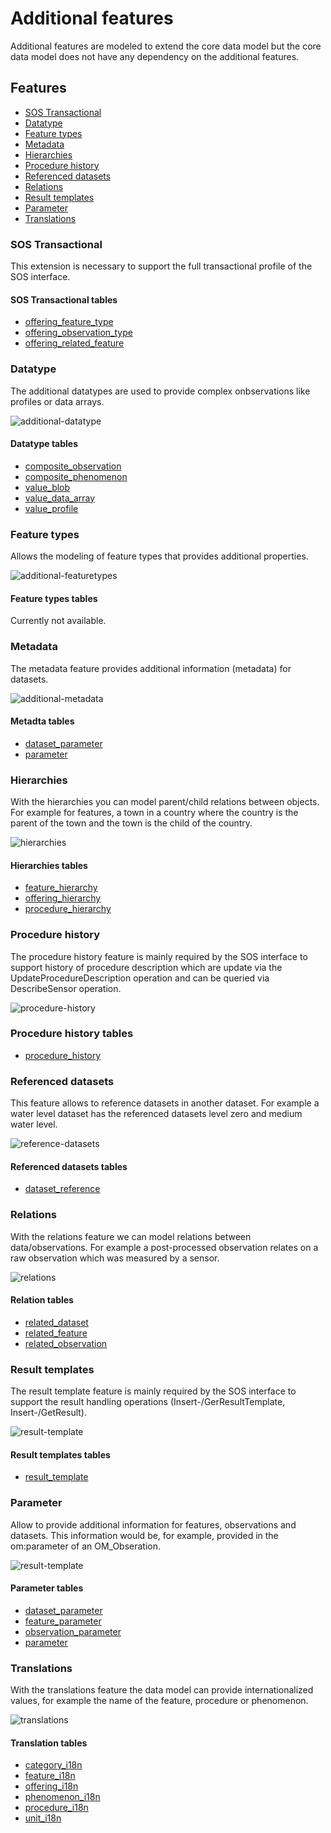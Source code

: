 # Additional features

Additional features are modeled to extend the core data model but the core data model does not have any dependency on the additional features.

## Features

- [SOS Transactional](https://github.com/52North/series-hibernate/blob/develop/docs/AdditionalFeatures.md#sos-transactional)
- [Datatype](https://github.com/52North/series-hibernate/blob/develop/docs/AdditionalFeatures.md#datatype)
- [Feature types](https://github.com/52North/series-hibernate/blob/develop/docs/AdditionalFeatures.md#feature-types)
- [Metadata](https://github.com/52North/series-hibernate/blob/develop/docs/AdditionalFeatures.md#metadata)
- [Hierarchies](https://github.com/52North/series-hibernate/blob/develop/docs/AdditionalFeatures.md#hierarchies)
- [Procedure history](https://github.com/52North/series-hibernate/blob/develop/docs/AdditionalFeatures.md#procedure-history)
- [Referenced datasets](https://github.com/52North/series-hibernate/blob/develop/docs/AdditionalFeatures.md#referenced-datasets)
- [Relations](https://github.com/52North/series-hibernate/blob/develop/docs/AdditionalFeatures.md#relations)
- [Result templates](https://github.com/52North/series-hibernate/blob/develop/docs/AdditionalFeatures.md#result-templates)
- [Parameter](https://github.com/52North/series-hibernate/blob/develop/docs/AdditionalFeatures.md#parameter)
- [Translations](https://github.com/52North/series-hibernate/blob/develop/docs/AdditionalFeatures.md#translations)


### SOS Transactional

This extension is necessary to support the full transactional profile of the SOS interface.

#### SOS Transactional tables

- [offering_feature_type](https://github.com/52North/series-hibernate/blob/develop/docs/TableMetadata.md#offering_feature_type)
- [offering_observation_type](https://github.com/52North/series-hibernate/blob/develop/docs/TableMetadata.md#offering_observation_type)
- [offering_related_feature](https://github.com/52North/series-hibernate/blob/develop/docs/TableMetadata.md#offering_related_feature)

### Datatype

The additional datatypes are used to provide complex onbservations like profiles or data arrays.

![additional-datatype](https://github.com/52North/series-hibernate/blob/develop/docs/images/additional-datatype.png)

#### Datatype tables

- [composite_observation](https://github.com/52North/series-hibernate/blob/develop/docs/TableMetadata.md#composite_observation)
- [composite_phenomenon](https://github.com/52North/series-hibernate/blob/develop/docs/TableMetadata.md#composite_phenomenon)
- [value_blob](https://github.com/52North/series-hibernate/blob/develop/docs/TableMetadata.md#value_blob)
- [value_data_array](https://github.com/52North/series-hibernate/blob/develop/docs/TableMetadata.md#value_data_array)
- [value_profile](https://github.com/52North/series-hibernate/blob/develop/docs/TableMetadata.md#value_profile)

### Feature types

Allows the modeling of feature types that provides additional properties.

![additional-featuretypes](https://github.com/52North/series-hibernate/blob/develop/docs/images/additional-featuretypes.png)

#### Feature types tables

Currently not available.

### Metadata

The metadata feature provides additional information (metadata) for datasets.

![additional-metadata](https://github.com/52North/series-hibernate/blob/develop/docs/images/additional-metadata.png)

#### Metadta tables

- [dataset_parameter](https://github.com/52North/series-hibernate/blob/develop/docs/TableMetadata.md#dataset_parameter)
- [parameter](https://github.com/52North/series-hibernate/blob/develop/docs/TableMetadata.md#parameter)

### Hierarchies

With the hierarchies you can model parent/child relations between objects. For example for features, a town in a country where the country is the parent of the town and the town is the child of the country.

![hierarchies](https://github.com/52North/series-hibernate/blob/develop/docs/images/hierarchies.png)

#### Hierarchies tables

- [feature_hierarchy](https://github.com/52North/series-hibernate/blob/develop/docs/TableMetadata.md#feature_hierarchy)
- [offering_hierarchy](https://github.com/52North/series-hibernate/blob/develop/docs/TableMetadata.md#offering_hierarchy)
- [procedure_hierarchy](https://github.com/52North/series-hibernate/blob/develop/docs/TableMetadata.md#procedure_hierarchy)

### Procedure history

The procedure history feature is mainly required by the SOS interface to support history of procedure description which are update via the  UpdateProcedureDescription operation and can be queried via DescribeSensor operation.

![procedure-history](https://github.com/52North/series-hibernate/blob/develop/docs/images/procedure-history.png)

### Procedure history tables

- [procedure_history](https://github.com/52North/series-hibernate/blob/develop/docs/TableMetadata.md#procedure_history)

### Referenced datasets

This feature allows to reference datasets in another dataset. For example a water level dataset has the referenced datasets level zero and medium water level.

![reference-datasets](https://github.com/52North/series-hibernate/blob/develop/docs/images/reference-datasets.png)

#### Referenced datasets tables

- [dataset_reference](https://github.com/52North/series-hibernate/blob/develop/docs/TableMetadata.md#dataset_reference)

### Relations

With the relations feature we can model relations between data/observations. For example a post-processed observation relates on a raw observation which was measured by a sensor.

![relations](https://github.com/52North/series-hibernate/blob/develop/docs/images/relations.png)

#### Relation tables

- [related_dataset](https://github.com/52North/series-hibernate/blob/develop/docs/TableMetadata.md#related_dataset)
- [related_feature](https://github.com/52North/series-hibernate/blob/develop/docs/TableMetadata.md#related_feature)
- [related_observation](https://github.com/52North/series-hibernate/blob/develop/docs/TableMetadata.md#related_observation)

### Result templates

The result template feature is mainly required by the SOS interface to support the result handling operations (Insert-/GerResultTemplate, Insert-/GetResult).

![result-template](https://github.com/52North/series-hibernate/blob/develop/docs/images/result-template.png)

#### Result templates tables

- [result_template](https://github.com/52North/series-hibernate/blob/develop/docs/TableMetadata.md#result_template)

### Parameter

Allow to provide additional information for features, observations and datasets. This information would be, for example, provided in the om:parameter of an OM_Obseration.

![result-template](https://github.com/52North/series-hibernate/blob/develop/docs/images/parameter.png)

#### Parameter tables

- [dataset_parameter](https://github.com/52North/series-hibernate/blob/develop/docs/TableMetadata.md#dataset_parameter)
- [feature_parameter](https://github.com/52North/series-hibernate/blob/develop/docs/TableMetadata.md#feature_parameter)
- [observation_parameter](https://github.com/52North/series-hibernate/blob/develop/docs/TableMetadata.md#observation_parameter)
- [parameter](https://github.com/52North/series-hibernate/blob/develop/docs/TableMetadata.md#parameter)

### Translations

With the translations feature the data model can provide internationalized values, for example the name of the feature, procedure or phenomenon.

![translations](https://github.com/52North/series-hibernate/blob/develop/docs/images/translations.png)

#### Translation tables

- [category_i18n](https://github.com/52North/series-hibernate/blob/develop/docs/TableMetadata.md#category_i18n)
- [feature_i18n](https://github.com/52North/series-hibernate/blob/develop/docs/TableMetadata.md#feature_i18n)
- [offering_i18n](https://github.com/52North/series-hibernate/blob/develop/docs/TableMetadata.md#offering_i18n)
- [phenomenon_i18n](https://github.com/52North/series-hibernate/blob/develop/docs/TableMetadata.md#phenomenon_i18n)
- [procedure_i18n](https://github.com/52North/series-hibernate/blob/develop/docs/TableMetadata.md#procedure_i18n)
- [unit_i18n](https://github.com/52North/series-hibernate/blob/develop/docs/TableMetadata.md#unit_i18n)
